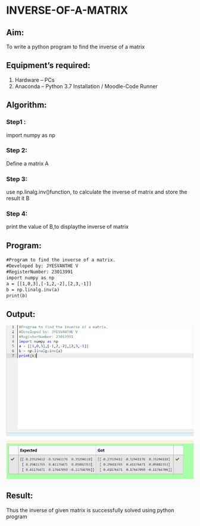 # INVERSE-OF-A-MATRIX
## Aim:
To write a python program to find the inverse of a matrix
## Equipment’s required:
1. 	Hardware – PCs
2. 	Anaconda – Python 3.7 Installation / Moodle-Code Runner
## Algorithm:
### Step1 : 
import numpy as np
### Step 2: 
Define a matrix A
### Step 3:  
use np.linalg.inv()function, to calculate the inverse of matrix and store the result it B 
### Step 4: 
print the value of B,to displaythe inverse of matrix

## Program:
```
#Program to find the inverse of a matrix.
#Developed by: JYESVANTHE V
#RegisterNumber: 23013991
import numpy as np
a = [[1,0,3],[-1,2,-2],[2,3,-1]]
b = np.linalg.inv(a)
print(b)
```
## Output:
![Alt text](<Screenshot 2023-12-12 112513.png>)
## Result:
Thus the inverse of given matrix is successfully solved using python program

